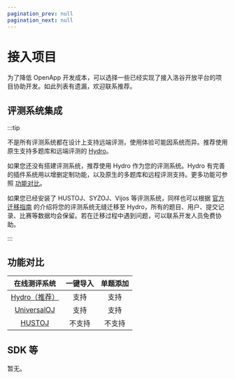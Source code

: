 ```yaml
---
pagination_prev: null
pagination_next: null
---
```


# 接入项目

为了降低 OpenApp 开发成本，可以选择一些已经实现了接入洛谷开放平台的项目协助开发。如此列表有遗漏，欢迎联系推荐。

## 评测系统集成

:::tip

不是所有评测系统都在设计上支持远端评测，使用体验可能因系统而异。推荐使用原生支持多题库和远端评测的 [Hydro](hydro.md)。

如果您还没有搭建评测系统，推荐使用 Hydro 作为您的评测系统。Hydro 有完善的插件系统用以增删定制功能，以及原生的多题库和远程评测支持。更多功能可参照 [功能对比](https://docs.hydro.ac/docs/#%E5%8A%9F%E8%83%BD%E5%AF%B9%E6%AF%94)。

如果您已经安装了 HUSTOJ、SYZOJ、Vijos 等评测系统，同样也可以根据 [官方迁移指南](https://docs.hydro.ac/plugins/migrate/) 的介绍将您的评测系统无缝迁移至 Hydro，所有的题目、用户、提交记录、比赛等数据均会保留。若在迁移过程中遇到问题，可以联系开发人员免费协助。

:::

## 功能对比

|      在线测评系统       | 一键导入 | 单题添加 |
|:-----------------------:|:------:|:------:|
| [Hydro（推荐）](hydro.md) |   支持   |   支持   |
|  [UniversalOJ](uoj.md)  |   支持   |   支持   |
|   [HUSTOJ](hustoj.md)   |  不支持  |   不支持  |

## SDK 等

暂无。

